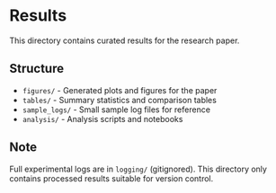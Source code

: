 # Results

This directory contains curated results for the research paper.

## Structure
- `figures/` - Generated plots and figures for the paper
- `tables/` - Summary statistics and comparison tables  
- `sample_logs/` - Small sample log files for reference
- `analysis/` - Analysis scripts and notebooks

## Note
Full experimental logs are in `logging/` (gitignored).
This directory only contains processed results suitable for version control.